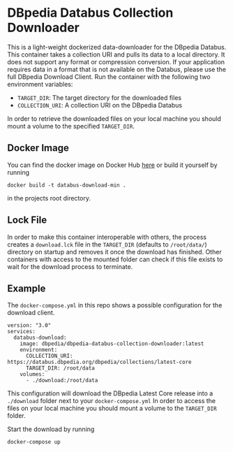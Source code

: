# DBpedia Databus Collection Downloader

This is a light-weight dockerized data-downloader for the DBpedia Databus. This container takes a collection URI and pulls its data to a local directory. It does not support any format or compression conversion. If your application requires data in a format that is not available on the Databus, please use the full DBpedia Download Client. Run the container with the following two environment variables:
* `TARGET_DIR`: The target directory for the downloaded files
* `COLLECTION_URI`: A collection URI on the DBpedia Databus

In order to retrieve the downloaded files on your local machine you should mount a volume to the specified `TARGET_DIR`.

## Docker Image

You can find the docker image on Docker Hub [here](https://hub.docker.com/repository/docker/dbpedia/dbpedia-databus-collection-downloader) or build it yourself by running

```docker build -t databus-download-min .``` 

in the projects root directory.

## Lock File

In order to make this container interoperable with others, the process creates a `download.lck` file in the `TARGET_DIR` (defaults to `/root/data/`) directory
on startup and removes it once the download has finished.
Other containers with access to the mounted folder can check if this file exists to wait for the download process to terminate.

## Example
The `docker-compose.yml` in this repo shows a possible configuration for the download client.

```
version: "3.0"
services:
  databus-download:
    image: dbpedia/dbpedia-databus-collection-downloader:latest
    environment:
      COLLECTION_URI: https://databus.dbpedia.org/dbpedia/collections/latest-core
      TARGET_DIR: /root/data
    volumes:
      - ./download:/root/data
```

This configuration will download the DBpedia Latest Core release into a `./download` folder next to your `docker-compose.yml`
In order to access the files on your local machine you should mount a volume to the `TARGET_DIR` folder.

Start the download by running
```
docker-compose up
```
